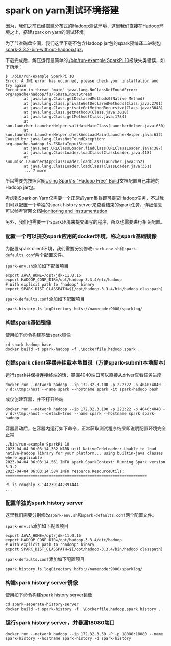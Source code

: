# spark on yarn测试环境搭建

因为，我们之前已经搭建分布式的Hadoop测试环境，这里我们直接在Hadoop环境之上，搭建spark on yarn的测试环境。

为了节省磁盘空间，我们这里下载不包含Hadoop jar包的spark预编译二进制包[spark-3.3.2-bin-without-hadoop.tgz](https://spark.apache.org/downloads.html)。

下载完成后，解压运行最简单的[./bin/run-example SparkPi 10](https://spark.apache.org/docs/latest/#running-the-examples-and-shell)报缺失类错误，如下所示：

```
$ ./bin/run-example SparkPi 10
Error: A JNI error has occurred, please check your installation and try again
Exception in thread "main" java.lang.NoClassDefFoundError: org/apache/hadoop/fs/FSDataInputStream
        at java.lang.Class.getDeclaredMethods0(Native Method)
        at java.lang.Class.privateGetDeclaredMethods(Class.java:2701)
        at java.lang.Class.privateGetMethodRecursive(Class.java:3048)
        at java.lang.Class.getMethod0(Class.java:3018)
        at java.lang.Class.getMethod(Class.java:1784)
        at sun.launcher.LauncherHelper.validateMainClass(LauncherHelper.java:650)
        at sun.launcher.LauncherHelper.checkAndLoadMain(LauncherHelper.java:632)
Caused by: java.lang.ClassNotFoundException: org.apache.hadoop.fs.FSDataInputStream
        at java.net.URLClassLoader.findClass(URLClassLoader.java:387)
        at java.lang.ClassLoader.loadClass(ClassLoader.java:418)
        at sun.misc.Launcher$AppClassLoader.loadClass(Launcher.java:352)
        at java.lang.ClassLoader.loadClass(ClassLoader.java:351)
        ... 7 more
```

所以需要先按照官网[Using Spark's "Hadoop Free" Build](https://spark.apache.org/docs/latest/hadoop-provided.html)文档配置自己本地的Hadoop jar包。


考虑到Spark on Yarn仅需要一个正常的yarn集群即可提交Hadoop任务，不过我们可以配置一个单独的spark history server来查看结束的spark任务，详细信息可以参考官网文档[Monitoring and Instrumentation](https://spark.apache.org/docs/latest/monitoring.html#viewing-after-the-fact)

另外，我们也需要一个spark环境来提交编写的程序，所以也需要进行相关配置。

### 配置一个可以提交spark应用的docker环境，称之spark基础镜像

为配置spark client环境，我们需要分别修改`spark-env.sh`和`spark-defaults.conf`两个配置文件。

`spark-env.sh`添加如下配置项目

```
export JAVA_HOME=/opt/jdk-11.0.16
export HADOOP_CONF_DIR=/opt/hadoop-3.3.4/etc/hadoop
# With explicit path to 'hadoop' binary
export SPARK_DIST_CLASSPATH=$(/opt/hadoop-3.3.4/bin/hadoop classpath)
```


`spark-defaults.conf`添加如下配置项目
```
spark.history.fs.logDirectory hdfs://namenode:9000/sparklog/

```


### 构建spark基础镜像

使用如下命令构建基础spark镜像

```
cd spark-hadoop-base
docker build -t spark-hadoop -f .\Dockerfile.hadoop.spark .
```

### 创建spark client容器并挂载本地目录（方便spark-submit本地脚本）

运行spark并保持连接终端的话，暴漏4040端口可以直接从driver查看任务进度

```
docker run --network hadoop --ip 172.32.3.100 -p 222:22 -p 4040:4040 -v d:\\tmp:/host --name spark --hostname spark -it spark-hadoop bash
```
或仅创建容器，并不打开终端
```
docker run --network hadoop --ip 172.32.3.100 -p 222:22 -p 4040:4040 -v d:\\tmp:/host --detach=true --name spark --hostname spark spark-hadoop
```

容器启动后，在容器内运行如下命令，正常获取测试程序结果即说明配置环境完全正常

```
./bin/run-example SparkPi 10
2023-04-04 06:03:14,362 WARN util.NativeCodeLoader: Unable to load native-hadoop library for your platform... using builtin-java classes where applicable
2023-04-04 06:03:14,561 INFO spark.SparkContext: Running Spark version 3.3.2
2023-04-04 06:03:14,584 INFO resource.ResourceUtils: ==============================================================
...
Pi is roughly 3.1442391442391444
...
```


### 配置单独的spark history server

这里我们需要分别修改`spark-env.sh`和`spark-defaults.conf`两个配置文件。

`spark-env.sh`添加如下配置项目

```
export JAVA_HOME=/opt/jdk-11.0.16
export HADOOP_CONF_DIR=/opt/hadoop-3.3.4/etc/hadoop
# With explicit path to 'hadoop' binary
export SPARK_DIST_CLASSPATH=$(/opt/hadoop-3.3.4/bin/hadoop classpath)
```


`spark-defaults.conf`添加如下配置项目
```
spark.history.fs.logDirectory hdfs://namenode:9000/sparklog/

```


### 构建spark history server镜像

使用如下命令构建spark history server镜像

```
cd spark-seperate-history-server
docker build -t spark-history -f .\Dockerfile.hadoop.spark.history .
```


### 运行spark history server，并暴漏18080端口

```
docker run --network hadoop --ip 172.32.3.50 -P -p 18080:18080 --name spark-history --hostname spark-history -d spark-history
```
